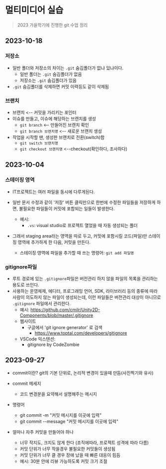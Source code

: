 # 멀티미디어 실습

> 2023 가을학기에 진행한 git 수업 정리

## 2023-10-18
### 저장소
- 일반 폴더와 저장소의 차이는 `.git` 숨김폴더가 없냐 있냐이다.
  - 일반 폴더는 `.git` 숨김폴더가 없음
  - 저장소는 `.git` 숨김폴더가 있음
- `.git` 숨김폴더를 삭제하면 커밋 이력등도 같이 삭제됨

### 브랜치
- 브랜치 <-- 커밋을 가리키는 포인터
- 이슈를 만들고, 이슈에 해당하는 브랜치를 생성
  - `git branch` <-- 만들어진 브랜치 확인 
  - `git branch 브랜치명` <-- 새로운 브랜치 생성
- 작업을 시작할 땐, 생성한 브랜치로 전환(switch)함
  - `git switch 브랜치명`
  - `git checkout 브랜치명` <--checkout(확인하다, 조사하다)


## 2023-10-04
### 스테이징 영역
- IT프로젝트는 여러 파일을 동시에 다루게된다.

- 일반 문서 수정과 같이 '저장' 버튼 클릭만으로 한번에 수정한 파일들을 저장하게 하면, 불필요한 파일들이 커밋에 포합되는 일들이 발생한다.
  - 예시:
    - `.vs`: visual studio로 프로젝트 열었을 때 자동 생성되는 폴더    
- 그래서 staging area라는 영역을 따로 두고, 커밋에 포함시킬 코드(파일)만 스테이징 영역에 추가하게 한 다음, 커밋을 만든다.
  - 스테이징 영역에 파일을 추가할 때 쓰는 명령어: `git add 파일명`
### gitignore파일
-   루트 경로에 있는 `.gitignore`파일은 버전관리 하지 않을 파일의 목록을 관리하는 용도로 쓰인다.
- 사용하는 운영체제, 에디터, 프로그래밍 언어, SDK, 라이브러리 등의 종류에 따라 사람이 의도하지 않는 파일이 생성되는데, 이런 파일들은 버전관리 대상이 아니므로 `.gitignore` 파일에서 관리한다.
  - 예시: https://github.com/cmilr/Unity2D-Components/blob/master/.gitignore
  - 웹사이트
    - 구글에서 'git ignore generator' 로 검색
      - https://www.toptal.com/developers/gitignore
  - VSCode 익스텐션:
    - gitignore by CodeZombie

## 2023-09-27
- commit이란? git의 기본 단위로, 논리적 변경이 있을때 만듬(사진찍기와 유사)

- commit 메세지
  - 코드 변경분을 요약해서 설명해주는 메시지
- 명령어
  - git commit -m "커밋 메시지를 이곳에 입력"
  - git commit --message "커밋 메시지를 이곳에 입력"
- 얼마나 자주 커밋을 만들어야 하나
  - 너무 작지도, 크지도 않게 한다 (조직에따라, 프로젝트 성격에 따라 다름)
  - 커밋 단위가 너무 작을경우 불필요한 커밋들이 생성됨
  - 커밋 단위가 너무 클 경우 장애 났을 때 빠른 대응이 힘듬
  - 예시: 30분 안에 리뷰 가능하도록 커밋 크기 조절